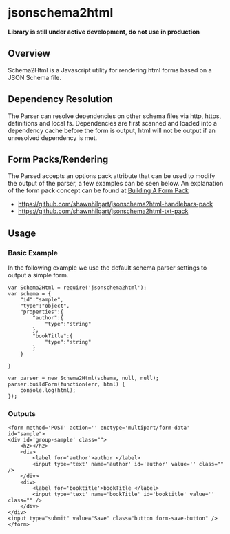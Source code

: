 jsonschema2html
===============

**Library is still under active development, do not use in production**

## Overview

Schema2Html is a Javascript utility for rendering html forms based on a JSON Schema file. 

## Dependency Resolution

The Parser can resolve dependencies on other schema files via http, https, definitions and local fs. Dependencies are first scanned and loaded into a dependency cache before the form is output, html will not be output if an unresolved dependency is met.

## Form Packs/Rendering

The Parsed accepts an options pack attribute that can be used to modify the output of the parser, a few examples can be seen below. An explanation of the form pack concept can be found at [Building A Form Pack](https://github.com/shawnhilgart/jsonschema2html/wiki/Building-A-Form-Pack)

* https://github.com/shawnhilgart/jsonschema2html-handlebars-pack
* https://github.com/shawnhilgart/jsonschema2html-txt-pack

## Usage

### Basic Example

In the following example we use the default schema parser settings to output a simple form.

```
var Schema2Html = require('jsonschema2html');
var schema = {
    "id":"sample",
    "type":"object",
    "properties":{
        "author":{
            "type":"string"
        },
        "bookTitle":{
            "type":"string"
        }
    }

}

var parser = new Schema2Html(schema, null, null);
parser.buildForm(function(err, html) {
    console.log(html);
}); 

```

### Outputs

```
<form method='POST' action='' enctype='multipart/form-data' id="sample">
<div id='group-sample' class="">
    <h2></h2>
    <div>
        <label for='author'>author </label>
        <input type='text' name='author' id='author' value='' class="" />
    </div>
    <div>
        <label for='booktitle'>bookTitle </label>
        <input type='text' name='bookTitle' id='booktitle' value='' class="" />
    </div>
</div> 
<input type="submit" value="Save" class="button form-save-button" /> 
</form>

```

